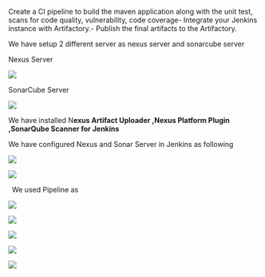 ﻿Create a CI pipeline to build the maven application along with the unit test, scans for code quality, vulnerability, code coverage- Integrate your Jenkins instance with Artifactory.- Publish the final artifacts to the Artifactory.

We have setup 2 different server as nexus server and sonarcube server

Nexus Server

![](Aspose.Words.421bc067-375b-4d34-8096-ccbc33faa7a2.001.png) 

SonarCube Server

![](Aspose.Words.421bc067-375b-4d34-8096-ccbc33faa7a2.002.png) 

We have installed N**exus Artifact Uploader ,Nexus Platform Plugin ,SonarQube Scanner for Jenkins**

We have configured Nexus and Sonar Server in Jenkins as following

![](Aspose.Words.421bc067-375b-4d34-8096-ccbc33faa7a2.003.png) 

![](Aspose.Words.421bc067-375b-4d34-8096-ccbc33faa7a2.004.png) 

` `We used Pipeline as

![](Aspose.Words.421bc067-375b-4d34-8096-ccbc33faa7a2.005.png) 

![](Aspose.Words.421bc067-375b-4d34-8096-ccbc33faa7a2.006.png) 

![](Aspose.Words.421bc067-375b-4d34-8096-ccbc33faa7a2.007.png) 

![](Aspose.Words.421bc067-375b-4d34-8096-ccbc33faa7a2.008.png) 

![](Aspose.Words.421bc067-375b-4d34-8096-ccbc33faa7a2.009.png)

